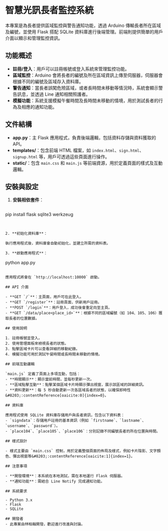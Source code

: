 # 智慧光訊長者監控系統

本專案是為長者提供區域監控與警告通知功能，透過 Arduino 傳輸長者所在區域及編號，並使用 Flask 搭配 SQLite 資料庫進行後端管理。前端則提供簡單的用戶介面以顯示和管理監控資訊。

## 功能概述

- **註冊/登入**：用戶可以註冊帳號或登入系統來管理監控功能。
- **區域監控**：Arduino 會將長者的編號及所在區域資訊上傳至伺服器，伺服器會根據不同的編號及區域存入資料庫。
- **警告通知**：當長者誤闖危險區域，或者長時間未移動等情況時，系統會顯示警告訊息，並透過 Line 通知相關照護者。
- **模擬功能**：系統支援模擬午餐時間及長時間未移動的情境，用於測試長者的行為及相應的通知功能。

## 文件結構

- **app.py**：主 Flask 應用程式，負責後端邏輯，包括資料存儲與資料獲取的 API。
- **templates/**：包含前端 HTML 檔案，如 `index.html`、`sign.html`、`signup.html` 等，用戶可透過這些頁面進行操作。
- **static/**：包含 `main.css` 和 `main.js` 等前端資源，用於定義頁面的樣式及互動邏輯。

## 安裝與設定

1. **安裝相依套件**：

   ```
  pip install flask sqlite3 werkzeug
   ```


2. **初始化資料庫**：

執行應用程式後，資料庫會自動初始化，並建立所需的資料表。

3. **啟動應用程式**：

```
python app.py
```

應用程式將會在 `http://localhost:10000` 啟動。

## API 介面

- **GET `/`**：主頁面，用戶可在此登入。
- **GET `/register`**：註冊頁面，供新用戶註冊。
- **POST `/login`**：用戶登入，成功後會重定向至主頁。
- **GET `/data/place<place_id>`**：根據不同的區域編號（如 104、105、106）獲取長者的位置數據。

## 使用說明

1. 註冊帳號並登入。
2. 使用管理面板來檢視長者的狀態。
3. 點擊區域卡片可以查看詳細的移動紀錄。
4. 模擬功能可用於測試午餐時間或長時間未移動的情境。

## 前端互動邏輯

`main.js` 定義了頁面上多項互動，包括：
- **時間顯示**：顯示當前時間，並每秒更新一次。
- **區域點擊互動**：點擊某個區域卡片時顯示彈出視窗，展示該區域的詳細資訊。
- **資料更新**：每 5 秒自動更新一次各區域長者的狀態，以確保即時性&#8203;:contentReference[oaicite:0]{index=0}。

## 資料庫

應用程式使用 SQLite 資料庫存儲用戶與長者資訊，包含以下資料表：
- `signdata`：存儲用戶註冊的基本資訊（例如 `firstname`、`lastname`、`username`、`password`）。
- `place104`、`place105`、`place106`：分別記錄不同編號長者的所在位置與時間。

## 樣式設計

- 樣式主要由 `main.css` 控制，用於定義整個頁面的佈局及樣式，例如卡片陰影、文字顏色、彈出視窗等&#8203;:contentReference[oaicite:1]{index=1}。

## 注意事項

- **開發環境**：本系統在本地測試，需在本地運行 Flask 伺服器。
- **通知功能**：需結合 Line Notify 完成通知功能。

## 系統要求

- Python 3.x
- Flask
- SQLite

## 開發者
- 此專案由林柏翰開發，歡迎進行改進與討論。
